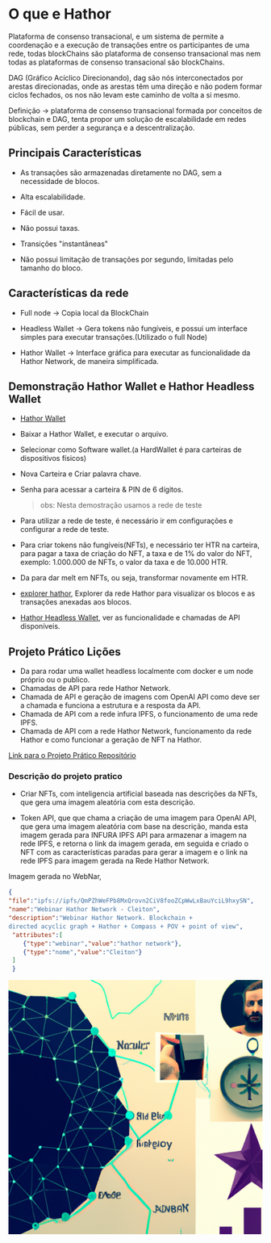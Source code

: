 # O que e Hathor

Plataforma de consenso transacional, e um sistema de permite a coordenação e a execução de transações entre os participantes de uma rede, todas blockChains são plataforma de consenso transacional mas nem todas as plataformas de consenso transacional são blockChains.

DAG (Gráfico Acíclico Direcionando), dag são nós interconectados por arestas direcionadas, onde as arestas têm uma direção e não podem formar ciclos fechados, os nos não levam este caminho de volta a si mesmo.

Definição -> plataforma de consenso transacional formada por conceitos de blockchain e DAG, tenta propor um solução de escalabilidade em redes públicas, sem perder a segurança e a descentralização.

## Principais Características

- As transações são armazenadas diretamente no DAG, sem a necessidade de blocos.

- Alta escalabilidade.

- Fácil de usar.

- Não possui taxas.

- Transições "instantâneas"

- Não possui limitação de transações por segundo, limitadas pelo tamanho do bloco.

## Características da rede

- Full node -> Copia local da BlockChain

- Headless Wallet -> Gera tokens não fungíveis, e possui um interface simples para executar transações.(Utilizado o full Node)

- Hathor Wallet -> Interface gráfica para executar as funcionalidade da Hathor Network, de maneira simplificada.

## Demonstração Hathor Wallet e Hathor Headless Wallet

- [Hathor Wallet](https://hathor.network/)

- Baixar a Hathor Wallet, e executar o arquivo.
- Selecionar como Software wallet.(a HardWallet é para carteiras de dispositivos físicos)
- Nova Carteira e Criar palavra chave.
- Senha para acessar a carteira & PIN de 6 dígitos.

  > obs: Nesta demostração usamos a rede de teste

- Para utilizar a rede de teste, é necessário ir em configurações e configurar a rede de teste.

- Para criar tokens não fungíveis(NFTs), e necessário ter HTR na carteira, para pagar a taxa de criação do NFT, a taxa e de 1% do valor do NFT, exemplo: 1.000.000 de NFTs, o valor da taxa e de 10.000 HTR.

- Da para dar melt em NFTs, ou seja, transformar novamente em HTR.

- [explorer hathor](https://explorer.hathor.network/), Explorer da rede Hathor para visualizar os blocos e as transações anexadas aos blocos.

- [Hathor Headless Wallet](https://wallet-headless.docs.hathor.network/), ver as funcionalidade e chamadas de API disponíveis.

## Projeto Prático Lições

- Da para rodar uma wallet headless localmente com docker e um node próprio ou o publico.
- Chamadas de API para rede Hathor Network.
- Chamada de API e geração de imagens com OpenAI API como deve ser a chamada e funciona a estrutura e a resposta da API.
- Chamada de API com a rede infura IPFS, o funcionamento de uma rede IPFS.
- Chamada de API com a rede Hathor Network, funcionamento da rede Hathor e como funcionar a geração de NFT na Hathor.

[Link para o Projeto Prático Repositório](https://github.com/gabrielmissio/webinar-hathor-network)

### Descrição do projeto pratico

- Criar NFTs, com inteligencia artificial baseada nas descrições da NFTs, que gera uma imagem aleatória com esta descrição.

- Token API, que que chama a criação de uma imagem para OpenAI API, que gera uma imagem aleatória com base na descrição, manda esta imagem gerada para INFURA IPFS API para armazenar a imagem na rede IPFS, e retorna o link da imagem gerada, em seguida e criado o NFT com as características paradas para gerar a imagem e o link na rede IPFS para imagem gerada na Rede Hathor Network.

Imagem gerada no WebNar,

```json
{
"file":"ipfs://ipfs/QmPZhWeFPb8MxQrovn2CiV8fooZCpWwLxBauYciL9hxySN",
"name":"Webinar Hathor Network - Cleiton",
"description":"Webinar Hathor Network. Blockchain + 
directed acyclic graph + Hathor + Compass + POV + point of view",
 "attributes":[
    {"type":"webinar","value":"hathor network"},
    {"type":"nome","value":"Cleiton"}
 ]
 }
```

![NFT do projeto Gerado](hathor.png)


